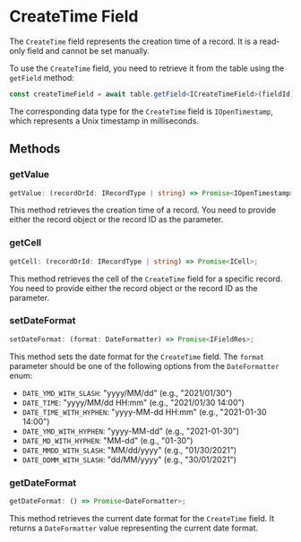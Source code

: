 # CreateTime Field

The `CreateTime` field represents the creation time of a record. It is a read-only field and cannot be set manually.

To use the `CreateTime` field, you need to retrieve it from the table using the `getField` method:

```typescript
const createTimeField = await table.getField<ICreateTimeField>(fieldId);
```

The corresponding data type for the `CreateTime` field is `IOpenTimestamp`, which represents a Unix timestamp in milliseconds.

## Methods

### getValue

```typescript
getValue: (recordOrId: IRecordType | string) => Promise<IOpenTimestamp>;
```

This method retrieves the creation time of a record. You need to provide either the record object or the record ID as the parameter.

### getCell

```typescript
getCell: (recordOrId: IRecordType | string) => Promise<ICell>;
```

This method retrieves the cell of the `CreateTime` field for a specific record. You need to provide either the record object or the record ID as the parameter.

### setDateFormat

```typescript
setDateFormat: (format: DateFormatter) => Promise<IFieldRes>;
```

This method sets the date format for the `CreateTime` field. The `format` parameter should be one of the following options from the `DateFormatter` enum:

- `DATE_YMD_WITH_SLASH`: "yyyy/MM/dd" (e.g., "2021/01/30")
- `DATE_TIME`: "yyyy/MM/dd HH:mm" (e.g., "2021/01/30 14:00")
- `DATE_TIME_WITH_HYPHEN`: "yyyy-MM-dd HH:mm" (e.g., "2021-01-30 14:00")
- `DATE_YMD_WITH_HYPHEN`: "yyyy-MM-dd" (e.g., "2021-01-30")
- `DATE_MD_WITH_HYPHEN`: "MM-dd" (e.g., "01-30")
- `DATE_MMDD_WITH_SLASH`: "MM/dd/yyyy" (e.g., "01/30/2021")
- `DATE_DDMM_WITH_SLASH`: "dd/MM/yyyy" (e.g., "30/01/2021")

### getDateFormat

```typescript
getDateFormat: () => Promise<DateFormatter>;
```

This method retrieves the current date format for the `CreateTime` field. It returns a `DateFormatter` value representing the current date format.